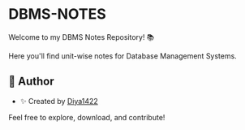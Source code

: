 # DBMS-NOTES

Welcome to my DBMS Notes Repository! 📚

Here you'll find unit-wise notes for Database Management Systems.

## 📌 Author

- ✨ Created by [Diya1422](https://github.com/Diya1422)

Feel free to explore, download, and contribute!
